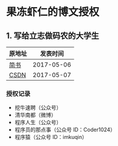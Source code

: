 # 果冻虾仁的博文授权
## 1. 写给立志做码农的大学生


|原地址|发表时间
|---|----|
|[简书][1a]|2017-05-06
|[CSDN][1b]|2017-05-07

### 授权记录
* 挖牛速聘（公众号）
* 清华南都（微博）
* 程序人生（公众号）
* 程序员的那点事（公众号 ID：Coder1024）
* 程序猿（公众号 ID：imkuqin）


[1a]:http://www.jianshu.com/p/43a2acfe74ec
[1b]:http://blog.csdn.net/guodongxiaren/article/details/51337780
